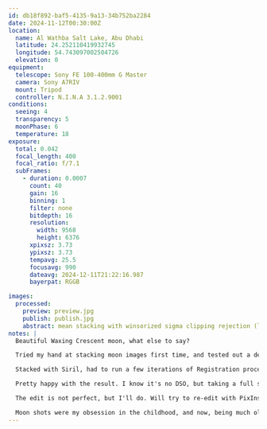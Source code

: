 ```yaml
---
id: db18f892-baf5-4135-9a13-34b752ba2284
date: 2024-11-12T00:30:00Z
location:
  name: Al Wathba Salt Lake, Abu Dhabi
  latitude: 24.252110419932745
  longitude: 54.743097002504726
  elevation: 0
equipment:
  telescope: Sony FE 100-400mm G Master
  camera: Sony A7RIV
  mount: Tripod
  controller: N.I.N.A 3.1.2.9001
conditions:
  seeing: 4
  transparency: 5
  moonPhase: 6
  temperature: 18
exposure:
  total: 0.042
  focal_length: 400
  focal_ratio: f/7.1
  subFrames: 
    - duration: 0.0007
      count: 40
      gain: 16
      binning: 1
      filter: none
      bitdepth: 16
      resolution:
        width: 9568
        height: 6376
      xpixsz: 3.73
      ypixsz: 3.73
      tempavg: 25.5
      focusavg: 990
      dateavg: 2024-12-11T21:22:16.987
      bayerpat: RGGB

images:
  processed:
    preview: preview.jpg
    publish: publish.jpg
    abstract: mean stacking with winsorized sigma clipping rejection (low=3.000 high=3..000), additive+scaling normalized input, unnormalized output, no image.weighting, unequalized RGB.Crop (x=1809, y=811, w=2274, h=2274).SCNR (type=average neutral, amount=1.00, preserve=true).Crop (x=1809, y=811, w=2274, h=2274).Histogram Transf. (mid=0.630, lo=0.000, hi=0.065).Deconvolution
notes: |
  Beautiful Waxing Crescent moon, what else to say?

  Tried my hand at stacking moon images first time, and tested out a dedicated astro imaging computer setup, running NINA. Very happy with the software, even got autofocuser to work with my lens, but there are still kinks to work out. 

  Stacked with Siril, had to run a few iterations of Registration process to get the images to align (my tripod slipped during the shoot). 

  Pretty happy with the result. I know it's no DSO, but taking a full set of calibration frames really affected the level of detail I could extract.

  The edit is not perfect, but I'll do. Will try to re-edit with PixInsignt and an AI-based deconvoluter (I've applied deconvolution, but I have zero idea what I'm doing, so it probably can be improved, heh).

  Moon shots were my obsession in the childhood, and now, being much older, vastly more cynical and noticeably more fat, my inner child is still just so excited about this image that I could only dream about taking with my 1.3MP phone camera back then :D
---
```

